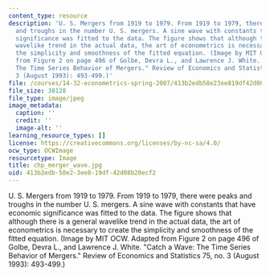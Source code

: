 ```yaml
---
content_type: resource
description: 'U. S. Mergers from 1919 to 1979. From 1919 to 1979, there were peaks
  and troughs in the number U. S. mergers. A sine wave with constants that have economic
  significance was fitted to the data. The figure shows that although there is a general
  wavelike trend in the actual data, the art of econometrics is necessary to create
  the simplicity and smoothness of the fitted equation. (Image by MIT OCW. Adapted
  from Figure 2 on page 496 of Golbe, Devra L., and Lawrence J. White. "Catch a Wave:
  The Time Series Behavior of Mergers." Review of Economics and Statistics 75, no.
  3 (August 1993): 493-499.)'
file: /courses/14-32-econometrics-spring-2007/413b2edb58e23ee819df42d08b20ecf2_chp_merger_wave.jpg
file_size: 38128
file_type: image/jpeg
image_metadata:
  caption: ''
  credit: ''
  image-alt: ''
learning_resource_types: []
license: https://creativecommons.org/licenses/by-nc-sa/4.0/
ocw_type: OCWImage
resourcetype: Image
title: chp_merger_wave.jpg
uid: 413b2edb-58e2-3ee8-19df-42d08b20ecf2
---
```

U. S. Mergers from 1919 to 1979. From 1919 to 1979, there were peaks and troughs in the number U. S. mergers. A sine wave with constants that have economic significance was fitted to the data. The figure shows that although there is a general wavelike trend in the actual data, the art of econometrics is necessary to create the simplicity and smoothness of the fitted equation. (Image by MIT OCW. Adapted from Figure 2 on page 496 of Golbe, Devra L., and Lawrence J. White. "Catch a Wave: The Time Series Behavior of Mergers." Review of Economics and Statistics 75, no. 3 (August 1993): 493-499.)